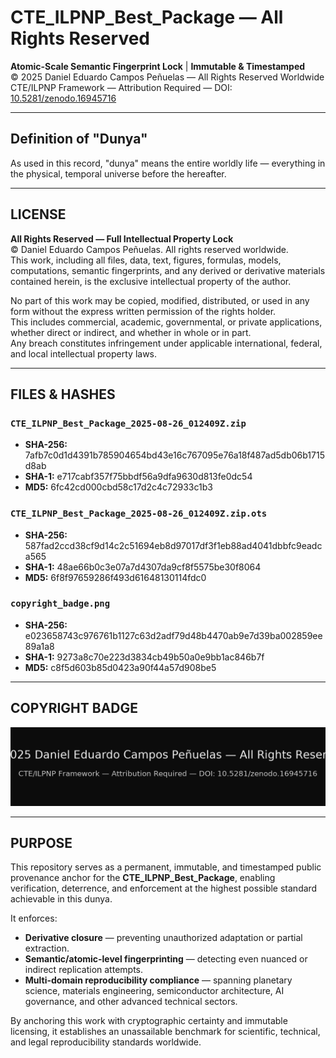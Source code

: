 # CTE_ILPNP_Best_Package — All Rights Reserved

**Atomic-Scale Semantic Fingerprint Lock** | **Immutable & Timestamped**  
© 2025 Daniel Eduardo Campos Peñuelas — All Rights Reserved Worldwide  
CTE/ILPNP Framework — Attribution Required — DOI: [10.5281/zenodo.16945716](https://zenodo.org/records/16945716)  

---

## Definition of "Dunya"
As used in this record, "dunya" means the entire worldly life — everything in the physical, temporal universe before the hereafter.

---

## LICENSE

**All Rights Reserved — Full Intellectual Property Lock**  
© Daniel Eduardo Campos Peñuelas. All rights reserved worldwide.  
This work, including all files, data, text, figures, formulas, models, computations, semantic fingerprints, and any derived or derivative materials contained herein, is the exclusive intellectual property of the author.  

No part of this work may be copied, modified, distributed, or used in any form without the express written permission of the rights holder.  
This includes commercial, academic, governmental, or private applications, whether direct or indirect, and whether in whole or in part.  
Any breach constitutes infringement under applicable international, federal, and local intellectual property laws.

---

## FILES & HASHES

### `CTE_ILPNP_Best_Package_2025-08-26_012409Z.zip`
- **SHA-256:** 7afb7c0d1d4391b785904654bd43e16c767095e76a18f487ad5db06b1715d8ab  
- **SHA-1:** e717cabf357f75bbdf56a9dfa9630d813fe0dc54  
- **MD5:** 6fc42cd000cbd58c17d2c4c72933c1b3  

### `CTE_ILPNP_Best_Package_2025-08-26_012409Z.zip.ots`
- **SHA-256:** 587fad2ccd38cf9d14c2c51694eb8d97017df3f1eb88ad4041dbbfc9eadca565  
- **SHA-1:** 48ae66b0c3e07a7d4307da9cf8f5575be30f8064  
- **MD5:** 6f8f97659286f493d61648130114fdc0  

### `copyright_badge.png`
- **SHA-256:** e023658743c976761b1127c63d2adf79d48b4470ab9e7d39ba002859ee89a1a8  
- **SHA-1:** 9273a8c70e223d3834cb49b50a0e9bb1ac846b7f  
- **MD5:** c8f5d603b85d0423a90f44a57d908be5  

---

## COPYRIGHT BADGE
![Copyright Badge](copyright_badge.png)

---

## PURPOSE

This repository serves as a permanent, immutable, and timestamped public provenance anchor for the **CTE_ILPNP_Best_Package**, enabling verification, deterrence, and enforcement at the highest possible standard achievable in this dunya.  

It enforces:
- **Derivative closure** — preventing unauthorized adaptation or partial extraction.  
- **Semantic/atomic-level fingerprinting** — detecting even nuanced or indirect replication attempts.  
- **Multi-domain reproducibility compliance** — spanning planetary science, materials engineering, semiconductor architecture, AI governance, and other advanced technical sectors.  

By anchoring this work with cryptographic certainty and immutable licensing, it establishes an unassailable benchmark for scientific, technical, and legal reproducibility standards worldwide.
